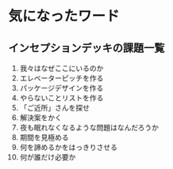 # 気になったワード

## インセプションデッキの課題一覧

01. 我々はなぜここにいるのか
02. エレベーターピッチを作る
03. パッケージデザインを作る
04. やらないことリストを作る
05. 「ご近所」さんを探せ
06. 解決案をかく
07. 夜も眠れなくなるような問題はなんだろうか
08. 期間を見極める
09. 何を諦めるかをはっきりさせる
10. 何が誰だけ必要か